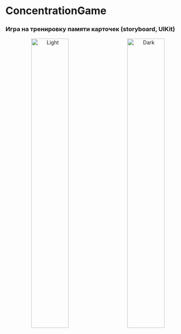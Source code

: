 # ConcentrationGame
### Игра на тренировку памяти карточек (storyboard, UIKit)

<p align="center">
  <img alt="Light" src="https://github.com/smartwatch11/Concentration/assets/45270999/80d65944-34be-4afb-89f5-b9014d44ef5a" width="45%">
&nbsp; &nbsp; &nbsp; &nbsp;
  <img alt="Dark" src="https://github.com/smartwatch11/Concentration/assets/45270999/0485657d-0ddb-435a-9833-c4f163b5a86e" width="45%">
</p>
